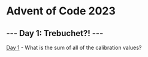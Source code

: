 # Advent of Code 2023

## --- Day 1: Trebuchet?! ---

[Day 1](https://adventofcode.com/2023/day/1) - What is the sum of all of the calibration values?
